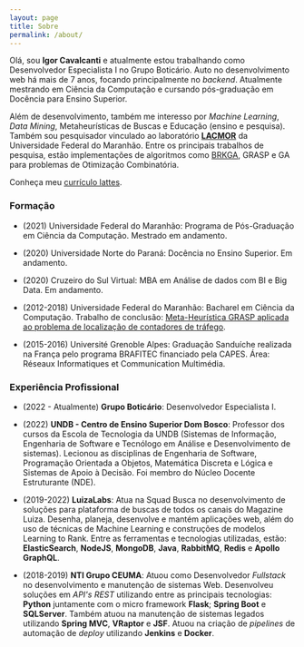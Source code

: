 ```yaml
---
layout: page
title: Sobre
permalink: /about/
---
```


Olá, sou **Igor Cavalcanti** e atualmente estou trabalhando como Desenvolvedor Especialista I no Grupo Boticário. Auto no desenvolvimento web há mais de 7 anos, focando principalmente no *backend*. Atualmente mestrando em Ciência da Computação e cursando pós-graduação em Docência para Ensino Superior.

Além de desenvolvimento, também me interesso por *Machine Learning*, *Data Mining*, Metaheurísticas de Buscas e Educação (ensino e pesquisa). Também sou pesquisador vinculado ao laboratório [**LACMOR**](http://lacmor.ufma.br/) da Universidade Federal do Maranhão. Entre os principais trabalhos de pesquisa, estão implementações de algoritmos como [BRKGA](https://gitlab.com/cavalcantigor/algoritmos-de-otimizacao/tree/master/brkga-pctsp), GRASP e GA para problemas de Otimização Combinatória.

Conheça meu [currículo lattes](http://lattes.cnpq.br/5478446734569628).

### Formação

* (2021) Universidade Federal do Maranhão: Programa de Pós-Graduação em Ciência da Computação.
Mestrado em andamento.

* (2020) Universidade Norte do Paraná: Docência no Ensino Superior. Em andamento.

* (2020) Cruzeiro do Sul Virtual: MBA em Análise de dados com BI e Big Data. Em andamento.

* (2012-2018) Universidade Federal do Maranhão: Bacharel em Ciência da Computação.
Trabalho de conclusão: [Meta-Heurística GRASP aplicada ao problema de localização de contadores de tráfego](https://monografias.ufma.br/jspui/handle/123456789/3496).

* (2015-2016) Université Grenoble Alpes: Graduação Sanduíche realizada na França pelo programa BRAFITEC financiado pela CAPES. Área: Réseaux Informatiques et Communication Multimédia.

### Experiência Profissional

* (2022 - Atualmente) **Grupo Boticário**: Desenvolvedor Especialista I.

* (2022) **UNDB - Centro de Ensino Superior Dom Bosco**: Professor dos cursos da Escola de Tecnologia da UNDB (Sistemas de Informação, Engenharia de Software e Tecnólogo em Análise e Desenvolvimento de sistemas). Lecionou as disciplinas de Engenharia de Software, Programação Orientada a Objetos, Matemática Discreta e Lógica e Sistemas de Apoio à Decisão. Foi membro do Núcleo Docente Estruturante (NDE).

* (2019-2022) **LuizaLabs**: Atua na Squad Busca no desenvolvimento de soluções para plataforma de buscas de todos os canais do Magazine Luiza. Desenha, planeja, desenvolve e mantém aplicações web, além do uso de técnicas de Machine Learning e construções de modelos Learning to Rank. Entre as ferramentas e tecnologias utilizadas, estão: **ElasticSearch**, **NodeJS**, **MongoDB**, **Java**, **RabbitMQ**, **Redis** e **Apollo GraphQL**.

* (2018-2019) **NTI Grupo CEUMA**: Atuou como Desenvolvedor *Fullstack* no desenvolvimento e manutenção de sistemas Web. Desenvolveu soluções em *API's REST* utilizando entre as principais tecnologias: **Python** juntamente com o micro framework **Flask**; **Spring Boot** e **SQLServer**. Também atuou na manutenção de sistemas legados utilizando **Spring MVC**, **VRaptor** e **JSF**. Atuou na criação de *pipelines* de automação de *deploy* utilizando **Jenkins** e **Docker**.